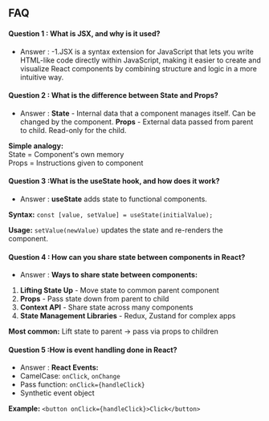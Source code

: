 


## FAQ

#### Question 1 : What is JSX, and why is it used?

- Answer : -1.JSX is a syntax extension for JavaScript that lets you write HTML-like code directly within JavaScript, making it easier to create and visualize React components by combining structure and logic in a more intuitive way.

#### Question 2 : What is the difference between State and Props?

- Answer : **State** - Internal data that a component manages itself. Can be changed by the component.
**Props** - External data passed from parent to child. Read-only for the child.

**Simple analogy:**  
State = Component's own memory  
Props = Instructions given to component

#### Question 3 :What is the useState hook, and how does it work?

- Answer : **useState** adds state to functional components.

**Syntax:** `const [value, setValue] = useState(initialValue);`

**Usage:** `setValue(newValue)` updates the state and re-renders the component.

#### Question 4 : How can you share state between components in React?
- Answer : **Ways to share state between components:**

1. **Lifting State Up** - Move state to common parent component
2. **Props** - Pass state down from parent to child
3. **Context API** - Share state across many components
4. **State Management Libraries** - Redux, Zustand for complex apps

**Most common:** Lift state to parent → pass via props to children

#### Question 5 :How is event handling done in React?

- Answer : **React Events:**
- CamelCase: `onClick`, `onChange`
- Pass function: `onClick={handleClick}`
- Synthetic event object

**Example:** `<button onClick={handleClick}>Click</button>`


